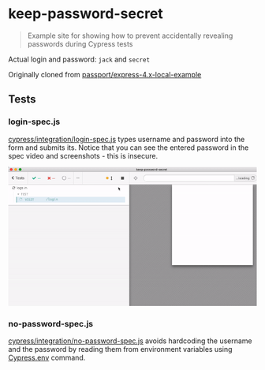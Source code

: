 # keep-password-secret
> Example site for showing how to prevent accidentally revealing passwords during Cypress tests

Actual login and password: `jack` and `secret`

Originally cloned from [passport/express-4.x-local-example](https://github.com/passport/express-4.x-local-example)

## Tests

### login-spec.js

[cypress/integration/login-spec.js](cypress/integration/login-spec.js) types username and password into the form and submits its. Notice that you can see the entered password in the spec video and screenshots - this is insecure.

![Login spec showing the password](images/login-spec.gif)

### no-password-spec.js

[cypress/integration/no-password-spec.js](cypress/integration/no-password-spec.js) avoids hardcoding the username and the password by reading them from environment variables using [Cypress.env](https://on.cypress.io/env) command.
